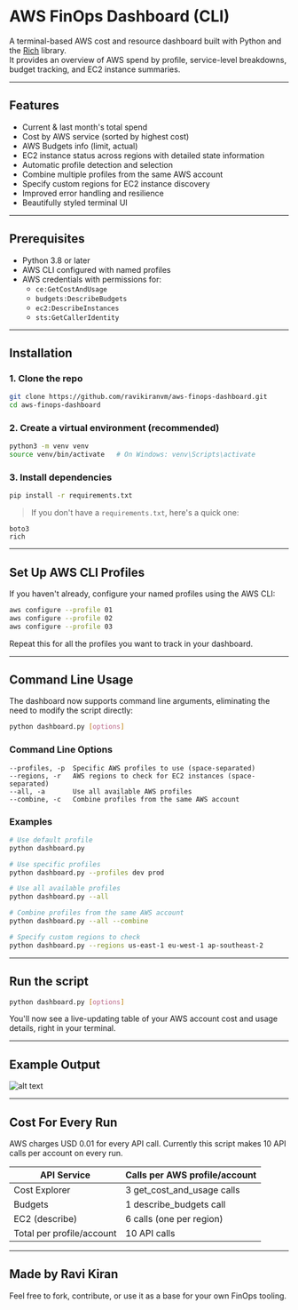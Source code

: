# AWS FinOps Dashboard (CLI)

A terminal-based AWS cost and resource dashboard built with Python and the [Rich](https://github.com/Textualize/rich) library.  
It provides an overview of AWS spend by profile, service-level breakdowns, budget tracking, and EC2 instance summaries.

---

## Features

- Current & last month's total spend  
- Cost by AWS service (sorted by highest cost)  
- AWS Budgets info (limit, actual)  
- EC2 instance status across regions with detailed state information
- Automatic profile detection and selection
- Combine multiple profiles from the same AWS account
- Specify custom regions for EC2 instance discovery
- Improved error handling and resilience
- Beautifully styled terminal UI

---

## Prerequisites

- Python 3.8 or later
- AWS CLI configured with named profiles
- AWS credentials with permissions for:
  - `ce:GetCostAndUsage`
  - `budgets:DescribeBudgets`
  - `ec2:DescribeInstances`
  - `sts:GetCallerIdentity`

---

## Installation

### 1. Clone the repo

```bash
git clone https://github.com/ravikiranvm/aws-finops-dashboard.git
cd aws-finops-dashboard
```

### 2. Create a virtual environment (recommended)

```bash
python3 -m venv venv
source venv/bin/activate   # On Windows: venv\Scripts\activate
```

### 3. Install dependencies

```bash
pip install -r requirements.txt
```

> If you don't have a `requirements.txt`, here's a quick one:

```
boto3
rich
```

---

## Set Up AWS CLI Profiles

If you haven't already, configure your named profiles using the AWS CLI:

```bash
aws configure --profile 01
aws configure --profile 02
aws configure --profile 03
```

Repeat this for all the profiles you want to track in your dashboard.

---

## Command Line Usage

The dashboard now supports command line arguments, eliminating the need to modify the script directly:

```bash
python dashboard.py [options]
```

### Command Line Options

```
--profiles, -p  Specific AWS profiles to use (space-separated)
--regions, -r   AWS regions to check for EC2 instances (space-separated)
--all, -a       Use all available AWS profiles
--combine, -c   Combine profiles from the same AWS account
```

### Examples

```bash
# Use default profile
python dashboard.py

# Use specific profiles
python dashboard.py --profiles dev prod

# Use all available profiles
python dashboard.py --all

# Combine profiles from the same AWS account
python dashboard.py --all --combine

# Specify custom regions to check
python dashboard.py --regions us-east-1 eu-west-1 ap-southeast-2
```

---

## Run the script

```bash
python dashboard.py [options]
```

You'll now see a live-updating table of your AWS account cost and usage details, right in your terminal.

---

## Example Output

![alt text](<Screenshot 2025-04-06 at 12.32.09 PM.png>)

---

## Cost For Every Run

AWS charges USD 0.01 for every API call. Currently this script makes 10 API calls per account on every run. 

| API Service | Calls per AWS profile/account |
| --- | --- |
| Cost Explorer | 3 get_cost_and_usage calls |
| Budgets | 1 describe_budgets call |
| EC2 (describe) | 6 calls (one per region) |
| Total per profile/account | 10 API calls |

---

## Made by Ravi Kiran

Feel free to fork, contribute, or use it as a base for your own FinOps tooling.

